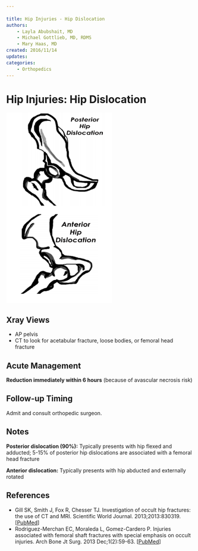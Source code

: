 ```yaml
---

title: Hip Injuries - Hip Dislocation
authors:
    - Layla Abubshait, MD
    - Michael Gottlieb, MD, RDMS
    - Mary Haas, MD
created: 2016/11/14
updates:
categories:
    - Orthopedics
---
```


# Hip Injuries: Hip Dislocation

![Posterior vs anterior hip dislocation drawing](image-1.png)

## Xray Views

- AP pelvis
- CT to look for acetabular fracture, loose bodies, or femoral head fracture

## Acute Management

**Reduction immediately within 6 hours** (because of avascular necrosis risk)

## Follow-up Timing

Admit and consult orthopedic surgeon.

## Notes

**Posterior dislocation (90%):** Typically presents with hip flexed and adducted; 5-15% of posterior hip dislocations are associated with a femoral head fracture

**Anterior dislocation:** Typically presents with hip abducted and externally rotated

## References

- Gill SK, Smith J, Fox R, Chesser TJ. Investigation of occult hip fractures: the use of CT and MRI. Scientific World Journal. 2013;2013:830319. [[PubMed](https://www.ncbi.nlm.nih.gov/pubmed/?term=23476147)]
- Rodriguez-Merchan EC, Moraleda L, Gomez-Cardero P. Injuries associated with femoral shaft fractures with special emphasis on occult injuries. Arch Bone Jt Surg. 2013 Dec;1(2):59-63. [[PubMed](https://www.ncbi.nlm.nih.gov/pubmed/?term=25207289)]
